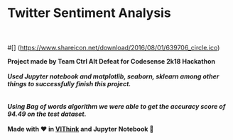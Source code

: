 # Twitter Sentiment Analysis<br /> <br /> 
#[] (https://www.shareicon.net/download/2016/08/01/639706_circle.ico)

**Project made by Team Ctrl Alt Defeat for Codesense 2k18 Hackathon**<br /> <br /> 
**_Used Jupyter notebook and matplotlib, seaborn, sklearn among other things to successfully finish this project._**<br /><br />  
**_Using Bag of words algorithm we were able to get the accuracy score of 94.49 on the test dataset._**<br /> <br /> 
__Made with :heart: in [VIThink](http://ai-vithink.github.io) and Jupyter Notebook :orange_book:__<br /> <br /> 
